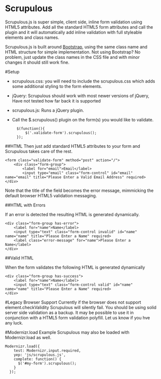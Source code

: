 Scrupulous
=======

Scrupulous.js is super simple, client side, inline form validation using HTML5 attributes. Add all the standard HTML5 form attributes and call the plugin and it will automatically add inline validation with full styleable elements and class names. 

Scrupulous.js is built around [Bootstrap](http://getbootstrap.com/), using the same class name and HTML structure for simple implementation. Not using Bootstrap? No problem, just update the class names in the CSS file and with minor changes it should still work fine. 

#Setup
* scrupulous.css: you will need to include the scrupulous.css which adds some additional styling to the form elements. 
* jQuery: Scrupulous should work with most newer versions of jQuery, Have not tested how far back it is supported
* scrupulous.js: Runs a jQuery plugin. 
* Call the $.scrupulous() plugin on the form(s) you would like to validate. 

		$(function(){
			$('.validate-form').scrupulous();	
		});

##HTML
Then just add standard HTML5 attributes to your form and Scrupulous takes care of the rest. 

	<form class="validate-form" method="post" action="/">
		<div class="form-group">
			<label for="email">Email</label>
			<input type="email" class="form-control" id="email" name="email" title="Please Enter a Valid Email Address" required>
    </div>
  </form>

Note that the title of the field becomes the error message, mimmicking the default browser HTML5 validation messaging.

##HTML with Errors

If an error is detected the resulting HTML is generated dynamically.

	<div class="form-group has-error">
		<label for="name">Name</label>
		<input type="text" class="form-control invalid" id="name" name="name" title="Please Enter a Name" required>
    	<label class="error-message" for="name">Please Enter a Name</label>
    </div>

##Valid HTML

When the form validates the following HTML is generated dynamically 

	<div class="form-group has-success">
		<label for="name">Name</label>
		<input type="text" class="form-control valid" id="name" name="name" title="Please Enter a Name" required>
	</div>

#Legacy Browser Support
Currently if the browser does not support element.checkValidity Scrupulous will silently fail. You should be using solid server side validation as a backup. It may be possible to use it in conjunction with a HTML5 form validation polyfill. Let us know if you hve any luck. 

#Modernizr.load Example
Scrupulous may also be loaded with Modernizr.load as well. 

	Modernizr.load({
	    test: Modernizr.input.required,
	    yep: 'js/scrupulous.js',
	    complete: function() {
	      $('#my-form').scrupulous();
	    }
	  });

